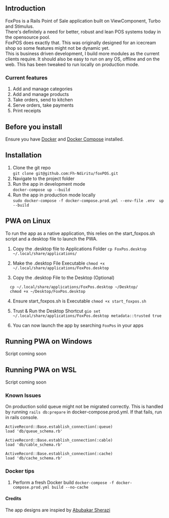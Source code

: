 ## Introduction

FoxPos is a Rails Point of Sale application built on ViewComponent, Turbo and Stimulus.  
There's definitely a need for better, robust and lean POS systems today in the opensource pool.  
FoxPOS does exactly that. This was originally designed for an icecream shop so some features might not be dynamic yet.  
This is business driven development, I build more modules as the current clients require. 
It should also be easy to run on any OS, offline and on the web.
This has been tweaked to run locally on production mode.

### Current features

1. Add and manage categories
2. Add and manage products
3. Take orders, send to kitchen
4. Serve orders, take payments
5. Print receipts

## Before you install

Ensure you have [Docker](https://www.docker.com/) and [Docker Compose](https://docs.docker.com/compose/) installed.

## Installation

1. Clone the git repo <br> `git clone git@github.com:Fh-Ndiritu/foxPOS.git`
2. Navigate to the project folder
3. Run the app in development mode <br> `docker-compose up --build `
4. Run the app in production mode locally <br> `sudo docker-compose -f docker-compose.prod.yml --env-file .env  up --build`

## PWA on Linux

To run the app as a native application, this relies on the start_foxpos.sh script and a desktop file to launch the PWA.

1. Copy the .desktop file to Applications Folder
   `cp FoxPos.desktop ~/.local/share/applications/`
2. Make the .desktop File Executable
   `chmod +x ~/.local/share/applications/FoxPos.desktop`

3. Copy the .desktop File to the Desktop (Optional)

```
  cp ~/.local/share/applications/FoxPos.desktop ~/Desktop/
  chmod +x ~/Desktop/FoxPos.desktop
```

4. Ensure start_foxpos.sh is Executable
   `chmod +x start_foxpos.sh`

5. Trust & Run the Desktop Shortcut
   `gio set ~/.local/share/applications/FoxPos.desktop metadata::trusted true`

6. You can now launch the app by searching `FoxPos` in your apps

## Running PWA on Windows

Script coming soon

## Running PWA on WSL

Script coming soon

### Known Issues

On production solid queue might not be migrated correctly. This is handled by running `rails db:prepare` in docker-compose.prod.yml.
If that fails, run in rails console.

```
ActiveRecord::Base.establish_connection(:queue)
load 'db/queue_schema.rb'

ActiveRecord::Base.establish_connection(:cable)
load 'db/cable_schema.rb'

ActiveRecord::Base.establish_connection(:cache)
load 'db/cache_schema.rb'
```

### Docker tips

1. Perform a fresh Docker build
   `docker-compose -f docker-compose.prod.yml build --no-cache`

#### Credits

The app designs are inspied by [Abubakar Sherazi](https://www.figma.com/design/wprVLQMw1ldIkJkDjXfnsH/Rails-POS)
